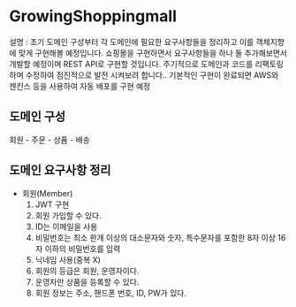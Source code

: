 # GrowingShoppingmall

설명 : 초기 도메인 구성부터 각 도메인에 필요한 요구사항들을 정리하고 이를 객체지향에 맞게 구현해볼 예정입니다. 쇼핑몰을 구현하면서 요구사항들을 하나 둘 추가해보면서 개발할 예정이며 REST API로 구현할 것입니다. 주기적으로 도메인과 코드를 리팩토링하며 수정하여 점진적으로 발전 시켜보려 합니다..
기본적인 구현이 완료되면 AWS와 젠킨스 등을 사용하여 자동 배포를 구현 예정

## 도메인 구성
 회원 - 주문 - 상품 - 배송 
 
## 도메인 요구사항 정리
* 회원(Member)
  1) JWT 구현
  2) 회원 가입할 수 있다.
  3) ID는 이메일을 사용
  4) 비밀번호는 최소 한개 이상의 대소문자와 숫자, 특수문자를 포함한 8자 이상 16자 이하의 비밀번호를 입력
  5) 닉네임 사용(중복 X)
  6) 회원의 등급은 회원, 운영자이다.
  7) 운영자만 상품을 등록할 수 있다.
  8) 회원 정보는 주소, 핸드폰 번호, ID, PW가 있다.




